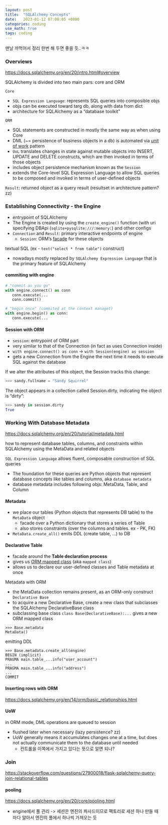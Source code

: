 ```yaml
---
layout: post
title:  "SQLAlchemy Concepts"
date:   2023-01-12 07:00:05 +0800
categories: coding
use_math: true
tags: coding
---
```


맨날 까먹어서 정리 한번 해 두면 좋을 듯..ㅋㅋ

### Overviews
<a href="https://docs.sqlalchemy.org/en/20/intro.html#overview" target="_blank">https://docs.sqlalchemy.org/en/20/intro.html#overview</a>

SQLAlchemy is divided into two main pars: core and ORM

`Core`
- `SQL Expression Language`: represents SQL queries into composible objs
- objs can be executed toward targ db, along with data from dict
- architecture for SQLAlchemy as a “database toolkit”

`ORM`
- SQL statements are constructed in mostly the same way as when using Core
- DML (~= persistence of business objects in a db) is automated via [unit of work](https://docs.sqlalchemy.org/en/20/glossary.html#term-unit-of-work) pattern
- `UoL` translates changes in state against mutable objects into INSERT, UPDATE and DELETE constructs, which are then invoked in terms of those objects
- includes object persistence mechanism known as the `Session`
- extends the Core-level SQL Expression Language to allow SQL queries to be composed and invoked in terms of user-defined objects

`Result`: returned object as a query result (resultset in architecture pattern?zz)

### Establishing Connectivity - the Engine
- entrypoint of SQLAlchemy
- The Engine is created by using the `create_engine()` function (with uri specifying DBApi (`sqlite+pysqlite:///:memory:`) and other configs
- `Connection` and `Result`: primary interactive endpoints of engine
   - `Session`: ORM’s [facade](https://docs.sqlalchemy.org/en/20/glossary.html#term-facade) for these objects

textual SQL (ex - `text("select * from table")` construct)
- nowadays mostly replaced by `SQLAlchemy Expression Language` that is the primary feature of SQLAlchemy

#### commiting with engine
```python
# "commit as you go"
with engine.connect() as conn
   conn.execute(...
   conn.commit()
```


```python
# "begin once" (commited at the context managet)
with engine.begin() as conn:
   conn.execute(...
```

#### Session with ORM
- `session`: entrypoint of ORM part
- very similar to that of the Connection (in fact as uses Connection inside)
- `with engine.connect() as conn` -> `with Session(engine) as session`
- gets a new Connection from the Engine the next time it needs to execute SQL against the database


If we alter the attributes of this object, the Session tracks this change:
```python
>>> sandy.fullname = "Sandy Squirrel"
```

The object appears in a collection called Session.dirty, indicating the object is “dirty”:

```python
>>> sandy in session.dirty
True
```

### Working With Database Metadata
<a href="https://docs.sqlalchemy.org/en/20/tutorial/metadata.html" target="_blank">https://docs.sqlalchemy.org/en/20/tutorial/metadata.html</a>

how to represent database tables, columns, and constraints within SQLAlchemy using the MetaData and related objects

`SQL Expression Language` allows fluent, composable construction of SQL queries
- The foundation for these queries are Python objects that represent database concepts like tables and columns, aka `database metadata`
- database metadata includes following objs: MetaData, Table, and Column


#### Metadata
- we place our tables (Python objects that represents DB table) to the `MetaData` object
   - facade over a Python dictionary that stores a series of Table
   - also stores constraints (over the columns and tables. ex - PK, FK)
- `MetaData.create_all()` emits DDL (create table, ...) to DB

#### Declarative Table

- facade around the __Table declaration process__
- gives us [ORM mapped class](https://docs.sqlalchemy.org/en/20/glossary.html#term-ORM-mapped-class) (aka `mapped class`)
- allows us to declare our user-defined classes and Table metadata at once

Metadata with ORM
- the MetaData collection remains present, as an ORM-only construct `Declarative Base`
- to acquire a new Declarative Base, create a new class that subclasses the SQLAlchemy DeclarativeBase class
- subclassing base class `class Base(DeclarativeBase):...` gives a new ORM mapped class

```
>>> Base.metadata
MetaData()
```

emitting DDL
```
>>> Base.metadata.create_all(engine)
BEGIN (implicit)
PRAGMA main.table_...info("user_account")
...
PRAGMA main.table_...info("address")
...
COMMIT
```

#### Inserting rows with ORM

<a href="https://docs.sqlalchemy.org/en/14/orm/basic_relationships.html" target="_blank">https://docs.sqlalchemy.org/en/14/orm/basic_relationships.html</a>

#### UoW
in ORM mode, DML operations are queued to session
- flushed later when necessary (lazy persistence? zz)
- UoW generally means it accumulates changes one at a time, but does not actually communicate them to the database until needed
  - 컨트롤을 이쪽에서 가지고 있다는 뜻으로 알면 되나?



### Join
https://stackoverflow.com/questions/27900018/flask-sqlalchemy-query-join-relational-tables


#### pooling
https://docs.sqlalchemy.org/en/20/core/pooling.html
- engine에서 풀 관리 -> 세션은 엔진의 파사드이므로 팩토리로 세션 하나 만들 때 마다 알아서 엔진의 풀에서 하나씩 가져오는 듯
